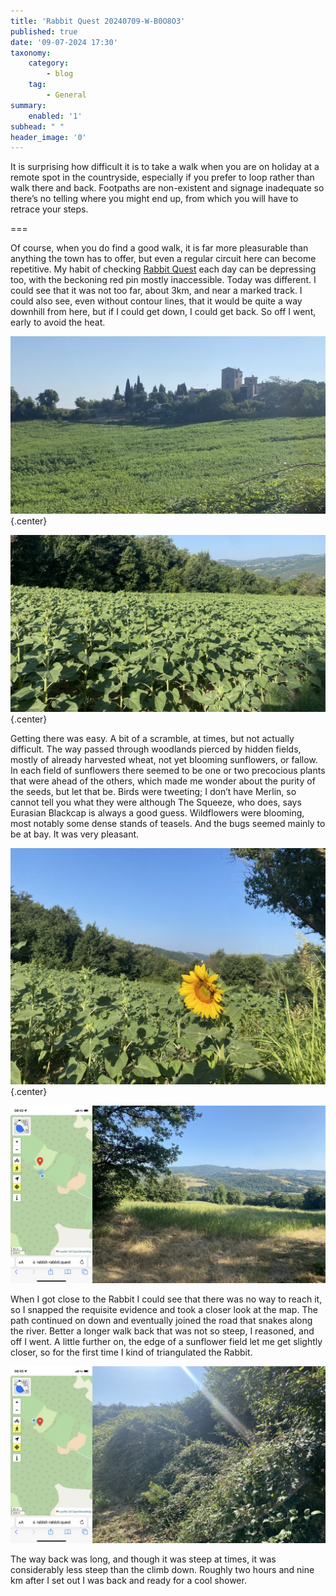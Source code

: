 ```yaml
---
title: 'Rabbit Quest 20240709-W-B0O8O3'
published: true
date: '09-07-2024 17:30'
taxonomy:
    category:
        - blog
    tag:
        - General
summary:
    enabled: '1'
subhead: " "
header_image: '0'
---
```


It is surprising how difficult it is to take a walk when you are on holiday at a remote spot in the countryside, especially if you prefer to loop rather than walk there and back. Footpaths are non-existent and signage inadequate so there’s no telling where you might end up, from which you will have to retrace your steps.

===

Of course, when you do find a good walk, it is far more pleasurable than anything the town has to offer, but even a regular circuit here can become repetitive. My habit of checking [Rabbit Quest](https://rabbit-rabbit.quest) each day can be depressing too, with the beckoning red pin mostly inaccessible. Today was different. I could see that it was not too far, about 3km, and near a marked track. I could also see, even without contour lines, that it would be quite a way downhill from here, but if I could get down, I could get back. So off I went, early to avoid the heat.

![The village above where the track went down through the woods, on the horizon above a field of young sunflowers](village.jpeg){.center}

![A single yellow sunflower towards the back of a field of them with woods and hills in the distance](precocious3.jpeg){.center}

Getting there was easy. A bit of a scramble, at times, but not actually difficult. The way passed through woodlands pierced by hidden fields, mostly of already harvested wheat, not yet blooming sunflowers, or fallow. In each field of sunflowers there seemed to be one or two precocious plants that were ahead of the others, which made me wonder about the purity of the seeds, but let that be. Birds were tweeting; I don’t have Merlin, so cannot tell you what they were although The Squeeze, who does, says Eurasian Blackcap is always a good guess. Wildflowers were blooming, most notably some dense stands of teasels. And the bugs seemed mainly to be at bay. It was very pleasant.

![A single sunflower bloom closer to the edge of a field of immature plants with woods and hills in the distance](precocious2.jpeg){.center}

![Composite image with the Rabbit on the left and the view on the right; a fallow field bordered by woods with wooded hills in the distance](rabbit-quest-2024-07-09a.jpeg)

When I got close to the Rabbit I could see that there was no way to reach it, so I snapped the requisite evidence and took a closer look at the map. The path continued on down and eventually joined the road that snakes along the river. Better a longer walk back that was not so steep, I reasoned, and off I went. A little further on, the edge of a sunflower field let me get slightly closer, so for the first time I kind of triangulated the Rabbit.

![Composite image with the Rabbit on the left and the view on the right; a very tangled and dense field boundary obscuring the view of the Rabbit, looking into the sun with flares ](rabbit-quest-2024-07-09b.jpeg)

The way back was long, and though it was steep at times, it was considerably less steep than the climb down. Roughly two hours and nine km after I set out I was back and ready for a cool shower.

